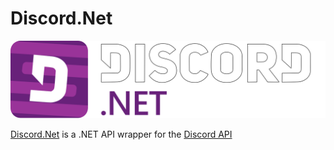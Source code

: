 # Discord.Net
<a href="https://discordnet.dev/" title="Click to visit the documentation!">
    <img src="https://raw.githubusercontent.com/discord-net/Discord.Net/dev/docs/marketing/logo/SVG/Combinationmark%20White%20Border.svg" alt="Logo">
</a>

[Discord.Net](https://github.com/discord-net/Discord.Net) is a .NET API wrapper for the [Discord API](https://discord.com/developers)
